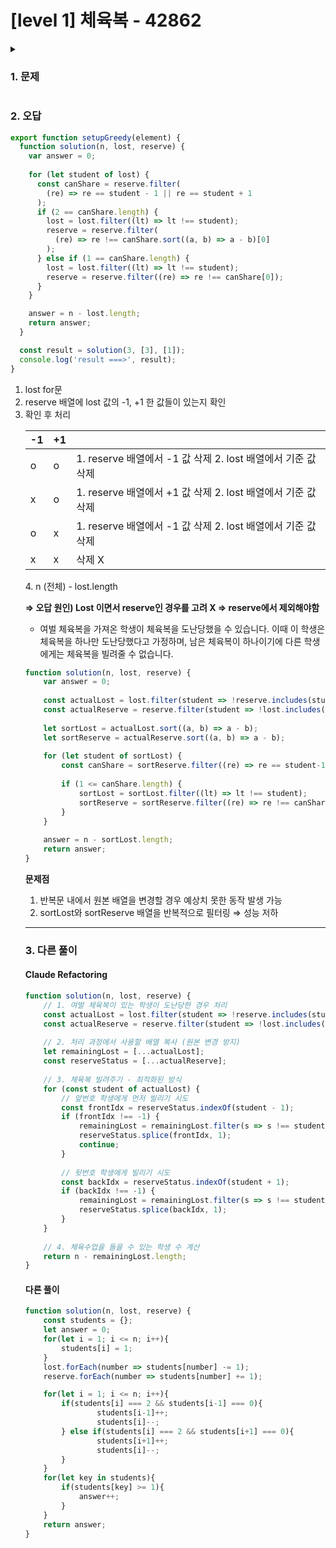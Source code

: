 # [level 1] 체육복 - 42862 
<details>
<summary><h3>1. 문제</h3></summary>
<div markdown="1">
        
[문제 링크](https://school.programmers.co.kr/learn/courses/30/lessons/42862) 

### 성능 요약

메모리: 33.5 MB, 시간: 0.22 ms

### 구분

코딩테스트 연습 > 탐욕법（Greedy）

### 채점결과

정확성: 100.0<br/>합계: 100.0 / 100.0

### 제출 일자

2025년 03월 15일 13:26:47

### 문제 설명

<p>점심시간에 도둑이 들어, 일부 학생이 체육복을 도난당했습니다. 다행히 여벌 체육복이 있는 학생이 이들에게 체육복을 빌려주려 합니다. 학생들의 번호는 체격 순으로 매겨져 있어, 바로 앞번호의 학생이나 바로 뒷번호의 학생에게만 체육복을 빌려줄 수 있습니다. 예를 들어, 4번 학생은 3번 학생이나 5번 학생에게만 체육복을 빌려줄 수 있습니다. 체육복이 없으면 수업을 들을 수 없기 때문에 체육복을 적절히 빌려 최대한 많은 학생이 체육수업을 들어야 합니다.</p>

<p>전체 학생의 수 n, 체육복을 도난당한 학생들의 번호가 담긴 배열 lost, 여벌의 체육복을 가져온 학생들의 번호가 담긴 배열 reserve가 매개변수로 주어질 때, 체육수업을 들을 수 있는 학생의 최댓값을 return 하도록 solution 함수를 작성해주세요.</p>

<h5>제한사항</h5>

<ul>
<li>전체 학생의 수는 2명 이상 30명 이하입니다.</li>
<li>체육복을 도난당한 학생의 수는 1명 이상 n명 이하이고 중복되는 번호는 없습니다.</li>
<li>여벌의 체육복을 가져온 학생의 수는 1명 이상 n명 이하이고 중복되는 번호는 없습니다.</li>
<li>여벌 체육복이 있는 학생만 다른 학생에게 체육복을 빌려줄 수 있습니다.</li>
<li>여벌 체육복을 가져온 학생이 체육복을 도난당했을 수 있습니다. 이때 이 학생은 체육복을 하나만 도난당했다고 가정하며, 남은 체육복이 하나이기에 다른 학생에게는 체육복을 빌려줄 수 없습니다.</li>
</ul>

<h5>입출력 예</h5>
<table class="table">
        <thead><tr>
<th>n</th>
<th>lost</th>
<th>reserve</th>
<th>return</th>
</tr>
</thead>
        <tbody><tr>
<td>5</td>
<td>[2, 4]</td>
<td>[1, 3, 5]</td>
<td>5</td>
</tr>
<tr>
<td>5</td>
<td>[2, 4]</td>
<td>[3]</td>
<td>4</td>
</tr>
<tr>
<td>3</td>
<td>[3]</td>
<td>[1]</td>
<td>2</td>
</tr>
</tbody>
      </table>
<h5>입출력 예 설명</h5>

<p>예제 #1<br>
1번 학생이 2번 학생에게 체육복을 빌려주고, 3번 학생이나 5번 학생이 4번 학생에게 체육복을 빌려주면 학생 5명이 체육수업을 들을 수 있습니다.</p>

<p>예제 #2<br>
3번 학생이 2번 학생이나 4번 학생에게 체육복을 빌려주면 학생 4명이 체육수업을 들을 수 있습니다.</p>

<h5>문제가 잘 안풀린다면😢</h5>

<p>힌트가 필요한가요? [코딩테스트 연습 힌트 모음집]으로 오세요! → <a href="https://school.programmers.co.kr/learn/courses/14743?itm_content=lesson42862" target="_blank" rel="noopener">클릭</a></p>

<p>※ 공지 - 2019년 2월 18일 지문이 리뉴얼되었습니다.<br>
※ 공지 - 2019년 2월 27일, 28일 테스트케이스가 추가되었습니다.<br>
※ 공지 - 2021년 7월 28일 테스트케이스가 추가되었습니다.<br>
※ 공지 - 2021년 8월 30일 테스트케이스가 추가되었습니다.<br>
※ 공지 - 2022년 11월 30일 테스트케이스가 추가되었습니다.<br>
※ 공지 - 2023년 6월 12일 테스트케이스가 추가되었습니다.</p>


> 출처: 프로그래머스 코딩 테스트 연습, https://school.programmers.co.kr/learn/challenges
</div>
</details>

### 2. 오답
```jsx
export function setupGreedy(element) {
  function solution(n, lost, reserve) {
    var answer = 0;
    
    for (let student of lost) {
      const canShare = reserve.filter(
        (re) => re == student - 1 || re == student + 1
      );
      if (2 == canShare.length) {
        lost = lost.filter((lt) => lt !== student);
        reserve = reserve.filter(
          (re) => re !== canShare.sort((a, b) => a - b)[0]
        );
      } else if (1 == canShare.length) {
        lost = lost.filter((lt) => lt !== student);
        reserve = reserve.filter((re) => re !== canShare[0]);
      }
    }

    answer = n - lost.length;
    return answer;
  }

  const result = solution(3, [3], [1]);
  console.log('result ===>', result);
}

```

1. lost for문
2. reserve 배열에 lost 값의 -1, +1 한 값들이 있는지 확인
3. 확인 후 처리
    <table class="table">
        <thead><tr>
<th>-1</th>
<th>+1</th>
<th></th>
</tr>
</thead>
        <tbody><tr>
<td>o</td>
<td>o</td>
<td>1. reserve 배열에서 -1 값 삭제
    2. lost 배열에서 기준 값 삭제</td>
</tr>
<tr>
<td>x</td>
<td>o</td>
<td>1. reserve 배열에서 +1 값 삭제
    2. lost 배열에서 기준 값 삭제</td>
</tr>
<tr>
<td>o</td>
<td>x</td>
<td>1. reserve 배열에서 -1 값 삭제
    2. lost 배열에서 기준 값 삭제</td>
</tr>
<tr>
<td>x</td>
<td>x</td>
<td>삭제 X</td>
</tr>
</tbody>
</table>
4. n (전체) - lost.length

**⇒ 오답 원인) Lost 이면서 reserve인 경우를 고려 X ⇒ reserve에서 제외해야함**
- 여벌 체육복을 가져온 학생이 체육복을 도난당했을 수 있습니다.
  이때 이 학생은 체육복을 하나만 도난당했다고 가정하며, 남은 체육복이 하나이기에 다른 학생에게는 체육복을 빌려줄 수 없습니다.

```jsx
function solution(n, lost, reserve) {
    var answer = 0;
    
    const actualLost = lost.filter(student => !reserve.includes(student));
    const actualReserve = reserve.filter(student => !lost.includes(student));
    
    let sortLost = actualLost.sort((a, b) => a - b);
    let sortReserve = actualReserve.sort((a, b) => a - b);
        
    for (let student of sortLost) {
        const canShare = sortReserve.filter((re) => re == student-1 || re == student+1);
        
        if (1 <= canShare.length) {
            sortLost = sortLost.filter((lt) => lt !== student);
            sortReserve = sortReserve.filter((re) => re !== canShare[0]);
        }
    }
    
    answer = n - sortLost.length;
    return answer;
}
```

**문제점**

1. 반복문 내에서 원본 배열을 변경할 경우 예상치 못한 동작 발생 가능
2. sortLost와 sortReserve  배열을 반복적으로 필터링 ⇒ 성능 저하

---

### 3. 다른 풀이
#### Claude Refactoring
```jsx
function solution(n, lost, reserve) {
    // 1. 여벌 체육복이 있는 학생이 도난당한 경우 처리
    const actualLost = lost.filter(student => !reserve.includes(student)).sort((a, b) => a - b);
    const actualReserve = reserve.filter(student => !lost.includes(student)).sort((a, b) => a - b);
    
    // 2. 처리 과정에서 사용할 배열 복사 (원본 변경 방지)
    let remainingLost = [...actualLost];
    const reserveStatus = [...actualReserve];
    
    // 3. 체육복 빌려주기 - 최적화된 방식
    for (const student of actualLost) {
        // 앞번호 학생에게 먼저 빌리기 시도
        const frontIdx = reserveStatus.indexOf(student - 1);
        if (frontIdx !== -1) {
            remainingLost = remainingLost.filter(s => s !== student);
            reserveStatus.splice(frontIdx, 1);
            continue;
        }
        
        // 뒷번호 학생에게 빌리기 시도
        const backIdx = reserveStatus.indexOf(student + 1);
        if (backIdx !== -1) {
            remainingLost = remainingLost.filter(s => s !== student);
            reserveStatus.splice(backIdx, 1);
        }
    }
    
    // 4. 체육수업을 들을 수 있는 학생 수 계산
    return n - remainingLost.length;
}
```

#### 다른 풀이
```jsx
function solution(n, lost, reserve) {
    const students = {};
    let answer = 0;
    for(let i = 1; i <= n; i++){
        students[i] = 1;
    }
    lost.forEach(number => students[number] -= 1);
    reserve.forEach(number => students[number] += 1);

    for(let i = 1; i <= n; i++){
        if(students[i] === 2 && students[i-1] === 0){
                students[i-1]++;
                students[i]--;
        } else if(students[i] === 2 && students[i+1] === 0){
                students[i+1]++;
                students[i]--;
        }
    }
    for(let key in students){
        if(students[key] >= 1){
            answer++;
        }
    }
    return answer;
}
```
